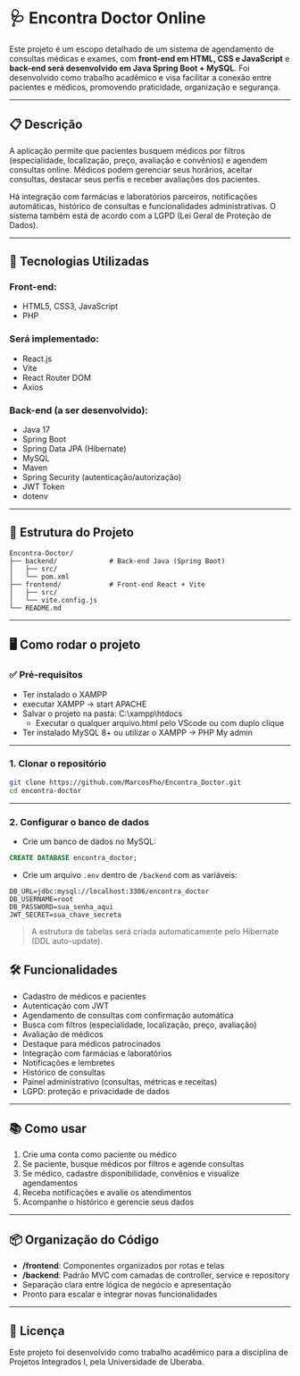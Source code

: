 
# 🩺 Encontra Doctor Online

Este projeto é um escopo detalhado de um sistema de agendamento de consultas médicas e exames, com **front-end em HTML, CSS e JavaScript** e **back-end será desenvolvido em Java Spring Boot + MySQL**. Foi desenvolvido como trabalho acadêmico e visa facilitar a conexão entre pacientes e médicos, promovendo praticidade, organização e segurança.

---

## 📋 Descrição

A aplicação permite que pacientes busquem médicos por filtros (especialidade, localização, preço, avaliação e convênios) e agendem consultas online. Médicos podem gerenciar seus horários, aceitar consultas, destacar seus perfis e receber avaliações dos pacientes.

Há integração com farmácias e laboratórios parceiros, notificações automáticas, histórico de consultas e funcionalidades administrativas. O sistema também está de acordo com a LGPD (Lei Geral de Proteção de Dados).

---

## 🚀 Tecnologias Utilizadas

### Front-end:
- HTML5, CSS3, JavaScript
- PHP
### Será implementado:
- React.js
- Vite
- React Router DOM
- Axios

### Back-end (a ser desenvolvido):
- Java 17
- Spring Boot
- Spring Data JPA (Hibernate)
- MySQL
- Maven
- Spring Security (autenticação/autorização)
- JWT Token
- dotenv

---

## 📁 Estrutura do Projeto

```
Encontra-Doctor/
├── backend/             # Back-end Java (Spring Boot)
│   ├── src/
│   └── pom.xml
├── frontend/            # Front-end React + Vite
│   ├── src/
│   └── vite.config.js
└── README.md
```

---

## 🖥️ Como rodar o projeto

### ✅ Pré-requisitos

- Ter instalado o XAMPP
- executar XAMPP -> start APACHE
- Salvar o projeto na pasta: C:\xampp\htdocs
  - Executar o qualquer arquivo.html pelo VScode ou com duplo clique
- Ter instalado MySQL 8+ ou utilizar o XAMPP -> PHP My admin
---

### 1. Clonar o repositório

```bash
git clone https://github.com/MarcosFho/Encontra_Doctor.git
cd encontra-doctor
```

---

### 2. Configurar o banco de dados

- Crie um banco de dados no MySQL:

```sql
CREATE DATABASE encontra_doctor;
```

- Crie um arquivo `.env` dentro de `/backend` com as variáveis:

```env
DB_URL=jdbc:mysql://localhost:3306/encontra_doctor
DB_USERNAME=root
DB_PASSWORD=sua_senha_aqui
JWT_SECRET=sua_chave_secreta
```

> A estrutura de tabelas será criada automaticamente pelo Hibernate (DDL auto-update).

## 🛠️ Funcionalidades

- Cadastro de médicos e pacientes
- Autenticação com JWT
- Agendamento de consultas com confirmação automática
- Busca com filtros (especialidade, localização, preço, avaliação)
- Avaliação de médicos
- Destaque para médicos patrocinados
- Integração com farmácias e laboratórios
- Notificações e lembretes
- Histórico de consultas
- Painel administrativo (consultas, métricas e receitas)
- LGPD: proteção e privacidade de dados

---

## 📚 Como usar

1. Crie uma conta como paciente ou médico
2. Se paciente, busque médicos por filtros e agende consultas
3. Se médico, cadastre disponibilidade, convênios e visualize agendamentos
4. Receba notificações e avalie os atendimentos
5. Acompanhe o histórico e gerencie seus dados

---

## 📦 Organização do Código

- **/frontend**: Componentes organizados por rotas e telas
- **/backend**: Padrão MVC com camadas de controller, service e repository
- Separação clara entre lógica de negócio e apresentação
- Pronto para escalar e integrar novas funcionalidades

---

## 📖 Licença

Este projeto foi desenvolvido como trabalho acadêmico para a disciplina de Projetos Integrados I, pela Universidade de Uberaba.
